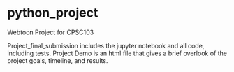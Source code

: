 # python_project
Webtoon Project for CPSC103

Project_final_submission includes the jupyter notebook and all code, including tests.
Project Demo is an html file that gives a brief overlook of the project goals, timeline, and results.
